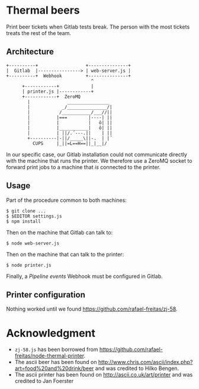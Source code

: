 # Thermal beers

Print beer tickets when Gitlab tests break. The person with the most tickets
treats the rest of the team.


## Architecture

    +----------+                  +---------------+
    |  Gitlab  |----------------> | web-server.js |
    +----------+  Webhook         +---------------+
                                    ^
          +------------+            |
          | printer.js |------------+
          +------------+  ZeroMQ
            |              ________________
            |            _/_______________/|
            |           /___________/___//||
            |          |===        |----| ||
            |          |           |   ô| ||
            |          |___________|   ô| ||
            |          | ||/.´---.||    | ||
            +----------|-||/_____\||-.  | |´
              CUPS     |_||=L==H==||_|__|/

In our specific case, our Gitlab installation could not communicate directly
with the machine that runs the printer. We therefore use a ZeroMQ socket to
forward print jobs to a machine that *is* connected to the printer.

## Usage

Part of the procedure common to both machines:

    $ git clone ...
    $ $EDITOR settings.js
    $ npm install

Then on the machine that Gitlab can talk to:

    $ node web-server.js

Then on the machine that can talk to the printer:

    $ node printer.js

Finally, a *Pipeline events* Webhook must be configured in Gitlab.


## Printer configuration

Nothing worked until we found https://github.com/rafael-freitas/zj-58.


# Acknowledgment

- `zj-58.js` has been borrowed from
  https://github.com/rafael-freitas/node-thermal-printer.
- The ascii beer has been found on
  http://www.chris.com/ascii/index.php?art=food%20and%20drink/beer and was
  credited to Hilko Bengen.
- The ascii printer has been found on http://ascii.co.uk/art/printer and was
  credited to Jan Foerster
